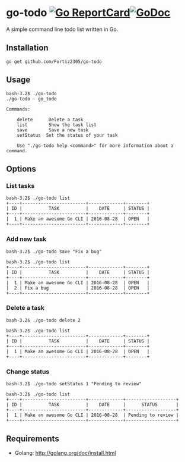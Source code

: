 # go-todo [![Go ReportCard](https://goreportcard.com/badge/github.com/Fortiz2305/go-todo)](https://goreportcard.com/report/github.com/Fortiz2305/go-todo)[![GoDoc](https://godoc.org/github.com/Fortiz2305/go-todo/todo?status.svg)](https://godoc.org/github.com/Fortiz2305/go-todo/todo)

A simple command line todo list written in Go.

## Installation

```
go get github.com/Fortiz2305/go-todo
```

## Usage

```
bash-3.2$ ./go-todo
./go-todo - go_todo

Commands:

    delete      Delete a task
    list        Show the task list
    save        Save a new task
    setStatus  Set the status of your task

    Use "./go-todo help <command>" for more information about a command.
```

## Options

### List tasks

```
bash-3.2$ ./go-todo list
+----+------------------------+-------------+--------+
| ID |          TASK          |    DATE     | STATUS |
+----+------------------------+-------------+--------+
|  1 | Make an awesome Go CLI | 2016-08-28  | OPEN   |
+----+------------------------+-------------+--------+
```

### Add new task

```
bash-3.2$ ./go-todo save "Fix a bug"

bash-3.2$ ./go-todo list
+----+------------------------+-------------+--------+
| ID |          TASK          |    DATE     | STATUS |
+----+------------------------+-------------+--------+
|  1 | Make an awesome Go CLI | 2016-08-28  | OPEN   |
|  2 | Fix a bug              | 2016-08-28  | OPEN   |
+----+------------------------+-------------+--------+
```

### Delete a task

```
bash-3.2$ ./go-todo delete 2

bash-3.2$ ./go-todo list
+----+------------------------+-------------+--------+
| ID |          TASK          |    DATE     | STATUS |
+----+------------------------+-------------+--------+
|  1 | Make an awesome Go CLI | 2016-08-28  | OPEN   |
+----+------------------------+-------------+--------+
```

### Change status

```
bash-3.2$ ./go-todo setStatus 1 "Pending to review"

bash-3.2$ ./go-todo list
+----+------------------------+-------------+-------------------+
| ID |          TASK          |    DATE     |      STATUS       |
+----+------------------------+-------------+-------------------+
|  1 | Make an awesome Go CLI | 2016-08-28  | Pending to review |
+----+------------------------+-------------+-------------------+
```

## Requirements

* Golang: http://golang.org/doc/install.html

